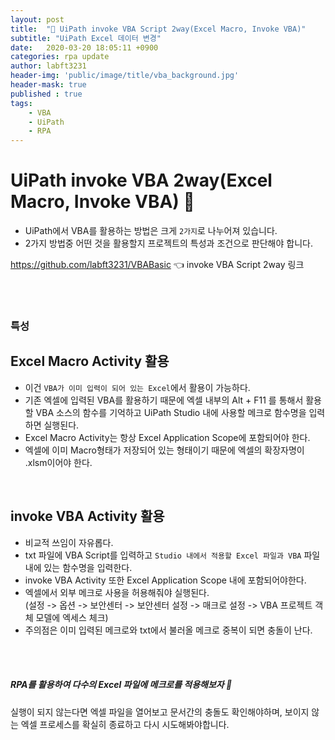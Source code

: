```yaml
---
layout: post
title:  "🚀 UiPath invoke VBA Script 2way(Excel Macro, Invoke VBA)"
subtitle: "UiPath Excel 데이터 변경"
date:   2020-03-20 18:05:11 +0900
categories: rpa update
author: labft3231
header-img: 'public/image/title/vba_background.jpg'
header-mask: true
published : true
tags:
    - VBA
    - UiPath
    - RPA
---
```

# UiPath invoke VBA 2way(Excel Macro, Invoke VBA)  🔬

- UiPath에서 VBA를 활용하는 방법은 크게 `2가지`로 나누어져 있습니다. 
- 2가지 방법중 어떤 것을 활용할지 프로젝트의 특성과 조건으로 판단해야 합니다.


<https://github.com/labft3231/VBABasic> 👈 invoke VBA Script 2way 링크
  
<br><br>

### 특성

## Excel Macro Activity 활용

- 이건 `VBA가 이미 입력이 되어 있는 Excel`에서 활용이 가능하다.
- 기존 엑셀에 입력된 VBA를 활용하기 때문에 엑셀 내부의 Alt + F11 를 통해서 
활용할 VBA 소스의 함수를 기억하고 UiPath Studio 내에 사용할 메크로 함수명을 입력하면 실행된다.
- Excel Macro Activity는 항상 Excel Application Scope에 포함되어야 한다.
- 엑셀에 이미 Macro형태가 저장되어 있는 형태이기 때문에 엑셀의 확장자명이 .xlsm이어야 한다.

<br>

## invoke VBA Activity 활용

- 비교적 쓰임이 자유롭다. 
- txt 파일에 VBA Script를 입력하고 `Studio 내에서 적용할 Excel 파일과 VBA` 파일내에 있는 함수명을 입력한다.
- invoke VBA Activity 또한 Excel Application Scope 내에 포함되어야한다.
- 엑셀에서 외부 메크로 사용을 허용해줘야 실행된다. <br>
  (설정 -> 옵션 -> 보안센터 -> 보안센터 설정 -> 매크로 설정 -> VBA 프로젝트 객체 모델에 엑세스 체크)
- 주의점은 이미 입력된 메크로와 txt에서 불러올 메크로 중복이 되면 충돌이 난다.

<br><br>
##### RPA를 활용하여 다수의 Excel 파일에 메크로를 적용해보자 📑

실행이 되지 않는다면 엑셀 파일을 열어보고 문서간의 충돌도 확인해야하며, 보이지 않는 엑셀 프로세스를 확실히 종료하고 다시 시도해봐야합니다.
